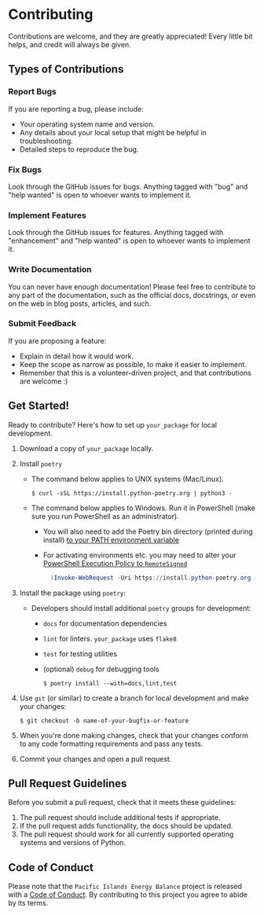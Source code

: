 # Contributing

Contributions are welcome, and they are greatly appreciated! Every little bit
helps, and credit will always be given.

## Types of Contributions

### Report Bugs

If you are reporting a bug, please include:

* Your operating system name and version.
* Any details about your local setup that might be helpful in troubleshooting.
* Detailed steps to reproduce the bug.

### Fix Bugs

Look through the GitHub issues for bugs. Anything tagged with "bug" and "help
wanted" is open to whoever wants to implement it.

### Implement Features

Look through the GitHub issues for features. Anything tagged with "enhancement"
and "help wanted" is open to whoever wants to implement it.

### Write Documentation

You can never have enough documentation! Please feel free to contribute to any
part of the documentation, such as the official docs, docstrings, or even
on the web in blog posts, articles, and such.

### Submit Feedback

If you are proposing a feature:

* Explain in detail how it would work.
* Keep the scope as narrow as possible, to make it easier to implement.
* Remember that this is a volunteer-driven project, and that contributions
  are welcome :)

## Get Started!

Ready to contribute? Here's how to set up `your_package` for local development.

1. Download a copy of `your_package` locally.
2. Install `poetry`
    - The command below applies to UNIX systems (Mac/Linux).

        ```console
        $ curl -sSL https://install.python-poetry.org | python3 -
        ```
        
    - The command below applies to Windows. Run it in PowerShell (make sure you run PowerShell as an administrator).
      - You will also need to add the Poetry bin directory (printed during install) [to your PATH environment variable](https://stackoverflow.com/questions/44272416/how-to-add-a-folder-to-path-environment-variable-in-windows-10-with-screensho)
      - For activating environments etc. you may need to alter your [PowerShell Execution Policy to `RemoteSigned`](https://windowsloop.com/change-powershell-execution-policy/)

        ```powershell
          (Invoke-WebRequest -Uri https://install.python-poetry.org -UseBasicParsing).Content | py -
        ```

4. Install the package using `poetry`:
    - Developers should install additional `poetry` groups for development:
      - `docs` for documentation dependencies
      - `lint` for linters. `your_package` uses `flake8`
      - `test` for testing utilities
      - (optional) `debug` for debugging tools

        ```console
        $ poetry install --with=docs,lint,test
        ```
    
5. Use `git` (or similar) to create a branch for local development and make your changes:

    ```console
    $ git checkout -b name-of-your-bugfix-or-feature
    ```

6. When you're done making changes, check that your changes conform to any code formatting requirements and pass any tests.

7. Commit your changes and open a pull request.

## Pull Request Guidelines

Before you submit a pull request, check that it meets these guidelines:

1. The pull request should include additional tests if appropriate.
2. If the pull request adds functionality, the docs should be updated.
3. The pull request should work for all currently supported operating systems and versions of Python.


## Code of Conduct

Please note that the `Pacific Islands Energy Balance` project is released with a
[Code of Conduct](CONDUCT.md). By contributing to this project you agree to abide by its terms.